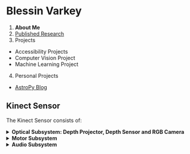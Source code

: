 # Blessin Varkey

1. **About Me**
2. [Published Research](https://blessinvarkey.github.io/research)
3. Projects
  - Accessibility Projects
  - Computer Vision Project 
  - Machine Learning Project
4. Personal Projects
  - [AstroPy Blog](https://blessinvarkey.github.io/astropy)

## Kinect Sensor

The Kinect Sensor consists of:
<a href= "BXrgsL3CAAAfqbE.jpg" 
alt="IMAGE ALT TEXT HERE" width="240" height="180" border="10" /></a>

  <details><summary><strong>Optical Subsystem: Depth Projector, Depth Sensor and RGB Camera</strong></summary>
  - The Depth Sensor (infrared projector) & Depth Projector (monochrome CMOS (complementary metal-oxide semiconductor) sensor work together to identify patterns in the room (like    distance from hand vs distance from face) regardless of the lighting conditions. The RGB Camera or the Color VGA video camera helps in facial recognition and other detection
   features by detecting red, green and blue.
  </details>
  <details><summary><strong>Motor Subsystem</strong></summary>
  </details> 
  <details><summary><strong>Audio Subsystem</strong></summary>
  </details>
  
